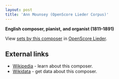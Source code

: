 ```yaml
---
layout: post
title: 'Ann Mounsey (OpenScore Lieder Corpus)'
---
```


__English composer, pianist, and organist (1811–1891)__

View [sets by this composer] in [OpenScore Lieder].

[sets by this composer]: https://musescore.com/openscore-lieder-corpus/sets?order=title&text=Mounsey+Bartholomew,+Ann
[OpenScore Lieder]: https://musescore.com/openscore-lieder-corpus

## External links

- [Wikipedia] - learn about this composer.
- [Wikidata] - get data about this composer.

[Wikipedia]: https://en.wikipedia.org/wiki/Ann_Mounsey
[Wikidata]: https://www.wikidata.org/wiki/Q4766585
